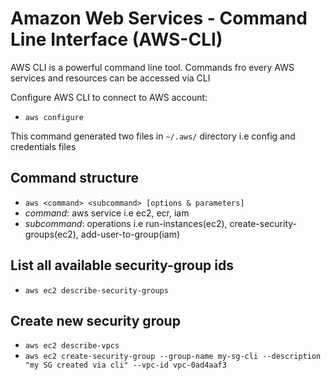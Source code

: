 # Amazon Web Services - Command Line Interface (AWS-CLI)

AWS CLI is a powerful command line tool. Commands fro every AWS services and resources can be accessed via CLI

Configure AWS CLI to connect to AWS account:

- `aws configure`

This command generated two files in `~/.aws/` directory i.e config and credentials files

## Command structure
- `aws <command> <subcommand> [options & parameters]`
- *command*: aws service i.e ec2, ecr, iam
- *subcommand*: operations i.e run-instances(ec2), create-security-groups(ec2), add-user-to-group(iam)

## List all available security-group ids

- `aws ec2 describe-security-groups`

## Create new security group
- `aws ec2 describe-vpcs`
- `aws ec2 create-security-group --group-name my-sg-cli --description "my SG created via cli" --vpc-id vpc-0ad4aaf3`